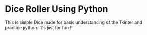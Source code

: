 # Dice Roller Using Python
This is simple Dice made for basic understanding of the Tkinter and practice python.
It's just for fun !!!
